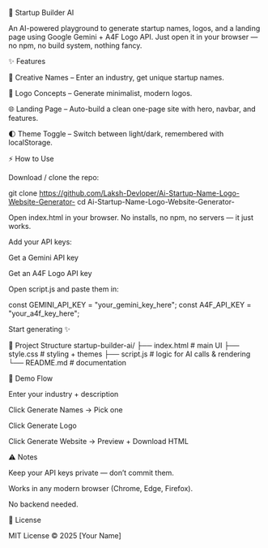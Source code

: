 🚀 Startup Builder AI

An AI-powered playground to generate startup names, logos, and a landing page using Google Gemini + A4F Logo API.
Just open it in your browser — no npm, no build system, nothing fancy.

✨ Features

🔮 Creative Names – Enter an industry, get unique startup names.

🎨 Logo Concepts – Generate minimalist, modern logos.

🌐 Landing Page – Auto-build a clean one-page site with hero, navbar, and features.

🌓 Theme Toggle – Switch between light/dark, remembered with localStorage.

⚡ How to Use

Download / clone the repo:

git clone https://github.com/Laksh-Devloper/Ai-Startup-Name-Logo-Website-Generator-
cd Ai-Startup-Name-Logo-Website-Generator-


Open index.html in your browser.
No installs, no npm, no servers — it just works.

Add your API keys:

Get a Gemini API key

Get an A4F Logo API key

Open script.js and paste them in:

const GEMINI_API_KEY = "your_gemini_key_here";
const A4F_API_KEY = "your_a4f_key_here";


Start generating ✨

📂 Project Structure
startup-builder-ai/
├── index.html   # main UI
├── style.css    # styling + themes
├── script.js    # logic for AI calls & rendering
└── README.md    # documentation

📸 Demo Flow

Enter your industry + description

Click Generate Names → Pick one

Click Generate Logo

Click Generate Website → Preview + Download HTML

⚠️ Notes

Keep your API keys private — don’t commit them.

Works in any modern browser (Chrome, Edge, Firefox).

No backend needed.

📜 License

MIT License © 2025 [Your Name]
